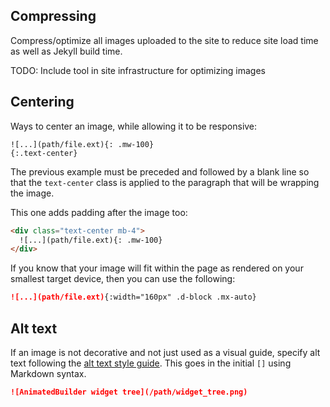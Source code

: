 ## Compressing

Compress/optimize all images uploaded to the site
to reduce site load time as well as Jekyll build time.

TODO: Include tool in site infrastructure for optimizing images

## Centering

Ways to center an image, while allowing it to be responsive:

```
![...](path/file.ext){: .mw-100}
{:.text-center}
```

The previous example must be preceded and followed by a blank line
so that the `text-center` class is applied to the paragraph
that will be wrapping the image.

This one adds padding after the image too:

```html
<div class="text-center mb-4">
  ![...](path/file.ext){: .mw-100}
</div>
```

If you know that your image will fit
within the page as rendered on your smallest target device, 
then you can use the following:

```markdown
![...](path/file.ext){:width="160px" .d-block .mx-auto}
```

## Alt text

If an image is not decorative and not just used as a visual guide,
specify alt text following the [alt text style guide][]. 
This goes in the initial `[]` using Markdown syntax.

```markdown
![AnimatedBuilder widget tree](/path/widget_tree.png)
```

[alt text style guide]: https://developers.google.com/style/images#alt-text
